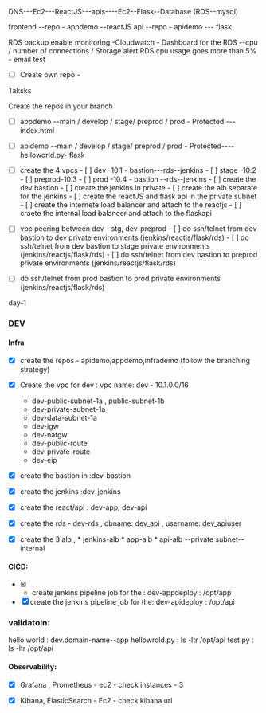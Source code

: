 
DNS---Ec2---ReactJS---apis----Ec2--Flask--Database (RDS--mysql)




frontend --repo - appdemo --reactJS
api --repo - apidemo --- flask 


RDS
backup enable
monitoring -Cloudwatch - Dashboard for the RDS --cpu / number of connections / Storage 
alert RDS cpu usage goes more than 5% - email test 
-[ ] Create own repo - 





Taksks 

Create the repos in your branch
- [ ] appdemo --main / develop / stage/ preprod / prod - Protected ---index.html
- [ ] apidemo --main / develop / stage/ preprod / prod - Protected----helloworld.py- flask

- [ ] create the 4 vpcs 
      - [ ] dev -10.1 - bastion---rds--jenkins
      - [ ] stage -10.2
      - [ ] preprod-10.3
      - [ ] prod -10.4 - bastion --rds--jenkins
      - [ ]  create the dev bastion 
      - [ ]  create the jenkins in private 
      - [ ]  create the alb separate for the jenkins
      - [ ]  create the reactJS and flask api in the private subnet
      - [ ]  create the internete load balancer and attach to the reactjs
      - [ ]  craete the internal load balancer and attach to the flaskapi
- [ ] vpc peering between dev - stg, dev-preprod
      - [ ] do ssh/telnet from dev bastion to dev private environments (jenkins/reactjs/flask/rds)
      - [ ] do ssh/telnet from dev bastion to stage private environments (jenkins/reactjs/flask/rds)
      - [ ] do ssh/telnet from dev bastion to preprod private environments (jenkins/reactjs/flask/rds)


- [ ]  do ssh/telnet from prod bastion to prod private environments (jenkins/reactjs/flask/rds)



day-1
### DEV 
#### Infra
- [x] create the repos - apidemo,appdemo,infrademo (follow the branching strategy)
- [x] Create the vpc for dev : vpc name: dev - 10.1.0.0/16
    * dev-public-subnet-1a , public-subnet-1b
    * dev-private-subnet-1a 
    * dev-data-subnet-1a 
    * dev-igw
    * dev-natgw
    * dev-public-route
    * dev-private-route
    * dev-eip
- [x] create the bastion in :dev-bastion
- [x] create the jenkins :dev-jenkins
- [x] create the react/api : dev-app, dev-api
- [x] create the rds - dev-rds , dbname: dev_api , username: dev_apiuser
- [x] create the 3 alb , 
      * jenkins-alb 
      * app-alb 
      * api-alb --private subnet--internal 



#### CICD:
- [x] - create jenkins pipeline job for the : dev-appdeploy : /opt/app
- [x] create the jenkins pipeline job for the: dev-apideploy : /opt/api

### validatoin:
hello world : dev.domain-name--app
hellowrold.py : ls -ltr /opt/api
test.py : ls -ltr /opt/api








#### Observability:
- [x] Grafana , Prometheus - ec2 - check instances - 3
- [x] Kibana, ElasticSearch - Ec2 - check kibana url 

